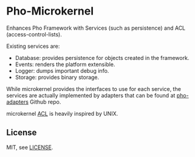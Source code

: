 # Pho-Microkernel

Enhances Pho Framework with Services (such as persistence) and ACL (access-control-lists).

Existing services are:

* Database: provides persistence for objects created in the framework.
* Events: renders the platform extensible.
* Logger: dumps important debug info.
* Storage: provides binary storage.

While microkernel provides the interfaces to use for each service, the services are actually implemented by adapters 
that can be found at [pho-adapters](https://github.com/pho-adapters) Github repo.

microkernel [ACL](https://github.com/phonetworks/pho-microkernel/blob/master/src/Pho/Kernel/Acl/README.md)
 is heavily inspired by UNIX.
 
 
## License

MIT, see [LICENSE](https://github.com/phonetworks/pho-microkernel/blob/master/LICENSE).

